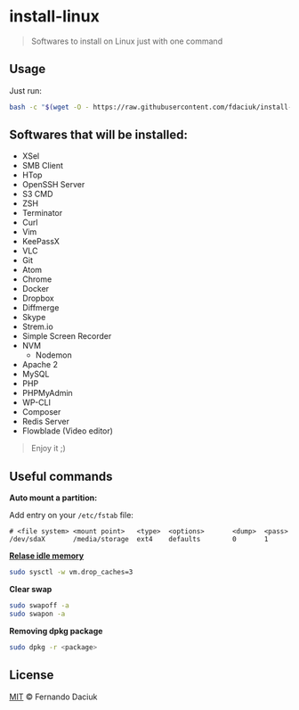 # install-linux

> Softwares to install on Linux just with one command

## Usage

Just run:

```sh
bash -c "$(wget -O - https://raw.githubusercontent.com/fdaciuk/install-linux/master/install.sh)"
```

## Softwares that will be installed:

- XSel
- SMB Client
- HTop
- OpenSSH Server
- S3 CMD
- ZSH
- Terminator
- Curl
- Vim
- KeePassX
- VLC
- Git
- Atom
- Chrome
- Docker
- Dropbox
- Diffmerge
- Skype
- Strem.io
- Simple Screen Recorder
- NVM
  - Nodemon
- Apache 2
- MySQL
- PHP
- PHPMyAdmin
- WP-CLI
- Composer
- Redis Server
- Flowblade (Video editor)

> Enjoy it ;)

## Useful commands

**Auto mount a partition:**

Add entry on your `/etc/fstab` file:

```fstab
# <file system> <mount point>   <type>  <options>       <dump>  <pass>
/dev/sdaX       /media/storage  ext4    defaults        0       1
```

[**Relase idle memory**](http://www.vivaolinux.com.br/dica/Liberando-memoria-RAM-ociosa)

```sh
sudo sysctl -w vm.drop_caches=3
```

**Clear swap**

```sh
sudo swapoff -a
sudo swapon -a
```

**Removing dpkg package**

```sh
sudo dpkg -r <package>
```

## License

[MIT](https://github.com/fdaciuk/licenses/blob/master/MIT-LICENSE.md) © Fernando Daciuk
